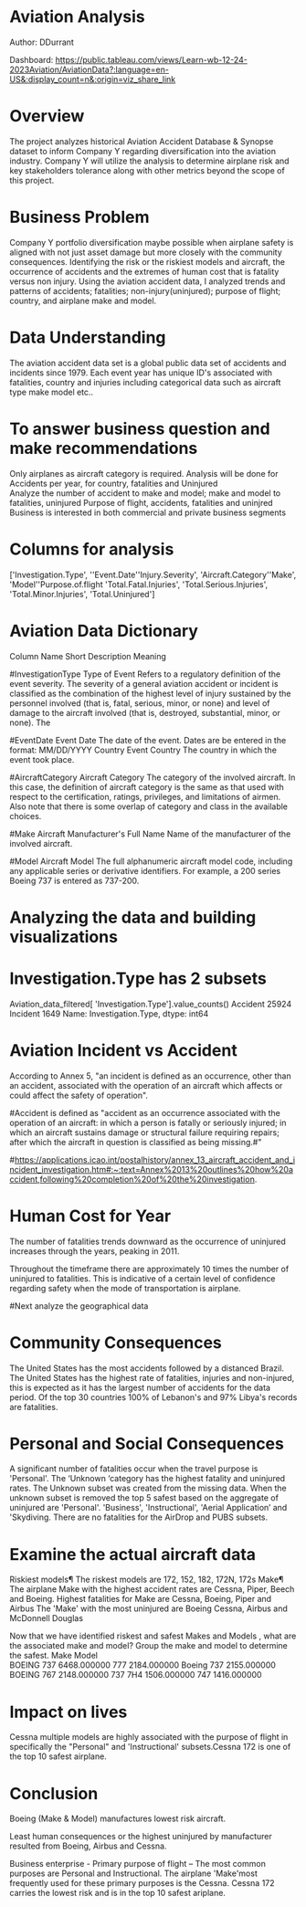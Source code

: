 # Aviation Analysis 
Author: DDurrant


Dashboard: https://public.tableau.com/views/Learn-wb-12-24-2023Aviation/AviationData?:language=en-US&:display_count=n&:origin=viz_share_link


# Overview 
The project analyzes historical Aviation Accident Database & Synopse dataset to inform Company Y regarding diversification into the aviation industry. Company Y will utilize the analysis to determine airplane risk and key stakeholders tolerance  along with other metrics beyond the scope of this project.
# Business Problem

Company Y portfolio diversification maybe possible when airplane safety is aligned with not just asset damage but more closely with the community consequences. Identifying the risk or the riskiest models and aircraft, the occurrence of accidents and the extremes of human cost that is fatality versus non injury. Using the aviation accident data, I analyzed trends and patterns of accidents; fatalities; non-injury(uninjured); purpose of flight; country, and airplane make and model.

# Data Understanding
The aviation accident data set is a global public data set of accidents and incidents since 1979. Each event year has unique ID's associated with fatalities, country and injuries including categorical data such as aircraft type make model etc..




# To answer business question and  make recommendations
Only airplanes as  aircraft category is required.
Analysis will be done for Accidents per year, for country, fatalities and Uninjured  
Analyze the number of accident to make and model; make and model to fatalities, uninjured
Purpose of flight, accidents, fatalities and uninjred 
Business is interested in both commercial and private business segments 


# Columns for analysis 
['Investigation.Type', ''Event.Date''Injury.Severity', 'Aircraft.Category''Make', 'Model''Purpose.of.flight 'Total.Fatal.Injuries', 'Total.Serious.Injuries', 'Total.Minor.Injuries', 'Total.Uninjured']

# Aviation Data Dictionary

Column Name	           Short Description           Meaning

#InvestigationType   Type of Event     Refers to a regulatory definition of the event severity. The severity of a general aviation accident or incident is classified as the combination of the highest level of injury sustained by the personnel involved (that is, fatal, serious, minor, or none) and level of damage to the aircraft involved (that is, destroyed, substantial, minor, or none). The

#EventDate	Event Date	The date of the event. Dates are be entered in the format: MM/DD/YYYY
Country	Event Country	The country in which the event took place.

#AircraftCategory	   Aircraft Category	The category of the involved aircraft. In this case, the definition of aircraft category is the same as that used with respect to the certification, ratings, privileges, and limitations of airmen. Also note that there is some overlap of category and class in the available choices.

#Make	Aircraft Manufacturer's Full Name	Name of the manufacturer of the involved aircraft.

#Model	Aircraft Model	The full alphanumeric aircraft model code, including any applicable series or derivative identifiers. For example, a 200 series Boeing 737 is entered as 737-200.


# Analyzing the data and building visualizations

# Investigation.Type has 2 subsets
Aviation_data_filtered[ 'Investigation.Type'].value_counts()
Accident    25924
Incident     1649
Name: Investigation.Type, dtype: int64

# Aviation Incident vs Accident
According to Annex 5, "an incident is defined as an occurrence, other than an accident, associated with the operation of an aircraft which affects or could affect the safety of operation".

#Accident is defined as "accident as an occurrence associated with the operation of an aircraft: in which a person is fatally or seriously injured; in which an aircraft sustains damage or structural failure requiring repairs; after which the aircraft in question is classified as being missing.#"

#https://applications.icao.int/postalhistory/annex_13_aircraft_accident_and_incident_investigation.htm#:~:text=Annex%2013%20outlines%20how%20accident,following%20completion%20of%20the%20investigation.

# Human Cost for Year
The number of fatalities trends downward as the occurrence of uninjured increases through the years, peaking in 2011. 

Throughout the timeframe there are approximately 10 times the number of uninjured to fatalities. This is  indicative of a certain level of confidence regarding safety when the mode of transportation is airplane.

#Next analyze the geographical data


# Community Consequences 
The United States has the most accidents followed by a distanced Brazil.
The United States has the highest rate of fatalities, injuries and non-injured, this is expected 
as it has the largest number of accidents for the data period. Of the top 30 countries 100% of Lebanon's  and 97% Libya's records are fatalities.

# Personal and Social Consequences
A significant number of fatalities occur when the travel purpose is 'Personal'. 
The ‘Unknown ‘category has the highest fatality and uninjured rates. The Unknown subset was created from the missing data. When the unknown subset is removed the top 5 safest based on the aggregate of uninjured are 'Personal'. 'Business', 'Instructional', 'Aerial Application’ and 'Skydiving.  There are no fatalities for the AirDrop and PUBS subsets.


# Examine the actual aircraft data
Riskiest models¶
The riskest models are 172, 152, 182, 172N, 172s
Make¶
The airplane Make with the highest accident rates are Cessna, Piper, Beech and Boeing. Highest fatalities for Make are Cessna, Boeing, Piper and Airbus The 'Make' with the most uninjured are Boeing Cessna, Airbus and McDonnell Douglas

Now that we have identified riskest and safest Makes and Models , what are the associated make and model? Group the make and model to determine the safest.
Make    Model  
BOEING  737        6468.000000
        777        2184.000000
Boeing  737        2155.000000
BOEING  767        2148.000000
        737 7H4    1506.000000
        747        1416.000000

# Impact on lives
Cessna multiple models are highly associated with the purpose of flight in specifically the "Personal" and 'Instructional' subsets.Cessna 172 is one of the top 10 safest airplane.


# Conclusion 
Boeing (Make & Model) manufactures lowest risk aircraft.

Least human consequences or the highest uninjured by manufacturer resulted from Boeing, Airbus and Cessna. 

Business enterprise - Primary purpose of flight – The most common purposes are Personal and Instructional. The airplane 'Make'most frequently used for these primary purposes is the Cessna. Cessna 172  carries the lowest risk and is in the top 10 safest ariplane.
                   

